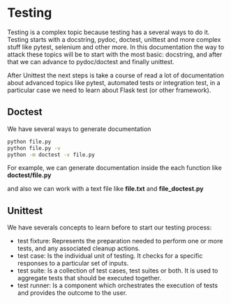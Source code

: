 # Testing

Testing is a complex topic because testing has a several ways to do it. Testing starts with a docstring, pydoc, doctest, unittest and more complex stuff like pytest, selenium and other more. In this documentation the way to attack these topics will be to start with the most basic: docstring, and after that we can advance to pydoc/doctest and finally unittest.

After Unittest the next steps is take a course of read a lot of documentation about advanced topics like pytest, automated tests or integration test, in a particular case we need to learn about Flask test (or other framework).

## Doctest

We have several ways to generate documentation 

```cmd
python file.py 
python file.py -v
python -m doctest -v file.py
```

For example, we can generate documentation inside the each function like __doctest/file.py__ 

and also we can work with a text file like __file.txt__ and __file\_doctest.py__

## Unittest

We have severals concepts to learn before to start our testing process:

- test fixture: Represents the preparation needed to perform one or more tests, and any associated cleanup actions.
- test case: Is the individual unit of testing. It checks for a specific responses to a particular set of inputs.
- test suite: Is a collection of test cases, test suites or both. It is used to aggregate tests that should be executed together.
- test runner: Is a component which orchestrates the execution of tests and provides the outcome to the user.